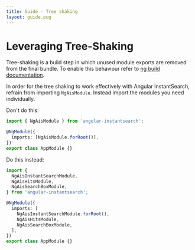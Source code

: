 ```yaml
---
title: Guide - Tree shaking
layout: guide.pug
---
```


# Leveraging Tree-Shaking

Tree-shaking is a build step in which unused module exports are removed from the final bundle. To enable this behaviour refer to [ng build documentation](https://github.com/angular/angular-cli/wiki/build#bundling--tree-shaking).

In order for the tree shaking to work effectively with Angular InstantSearch, refrain from importing `NgAisModule`. Instead import the modules you need individually.

Don't do this:

```ts
import { NgAisModule } from 'angular-instantsearch';

@NgModule({
  imports: [NgAisModule.forRoot()],
})
export class AppModule {}
```

Do this instead:

```ts
import {
  NgAisInstantSearchModule,
  NgAisHitsModule,
  NgAisSearchBoxModule,
} from 'angular-instantsearch';

@NgModule({
  imports: [
    NgAisInstantSearchModule.forRoot(),
    NgAisHitsModule,
    NgAisSearchBoxModule,
  ],
})
export class AppModule {}
```
